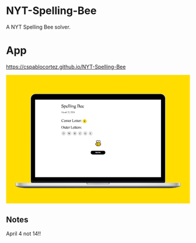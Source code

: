 # NYT-Spelling-Bee
 A NYT Spelling Bee solver.

 # App

https://cspablocortez.github.io/NYT-Spelling-Bee

![Screenshot](public/images/screenshot-desktop.png "Screenshot")

## Notes

April 4 not 14!!